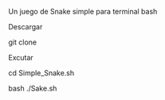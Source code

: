 Un juego de Snake simple para terminal bash

Descargar

git clone

Excutar

cd Simple_Snake.sh

bash ./Sake.sh

